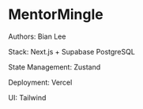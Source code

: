 # MentorMingle

Authors: Bian Lee

Stack: Next.js + Supabase PostgreSQL

State Management: Zustand

Deployment: Vercel

UI: Tailwind
